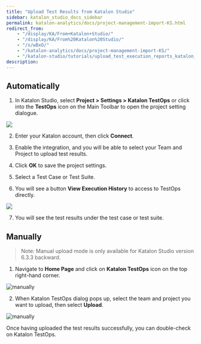 ```yaml
---
title: "Upload Test Results from Katalon Studio"
sidebar: katalon_studio_docs_sidebar
permalink: katalon-analytics/docs/project-management-import-KS.html
redirect_from:
    - "/display/KA/From+Katalon+Studio/"
    - "/display/KA/From%20Katalon%20Studio/"
    - "/x/wBxO/"
    - "/katalon-analytics/docs/project-management-import-KS/"
    - "/katalon-studio/tutorials/upload_test_execution_reports_katalon_analytics.html"
description:
---
```

## Automatically

1. In Katalon Studio, select **Project > Settings > Katalon TestOps** or click into the **TestOps** icon on the Main Toolbar to open the project setting dialogue.

![](https://github.com/katalon-studio/docs-images/raw/master/katalon-analytics/docs/from-katalon-studio/KS-main-toolbar.png)

2. Enter your Katalon account, then click **Connect**.

3.  Enable the integration, and you will be able to select your Team and Project to upload test results.

4. Click **OK** to save the project settings.

5. Select a Test Case or Test Suite.

6. You will see a button **View Execution History** to access to TestOps directly.

![](https://github.com/katalon-studio/docs-images/raw/master/katalon-analytics/docs/from-katalon-studio/KS-view-test-result-button.png)

7. You will see the test results under the test case or test suite.

## Manually

> Note: Manual upload mode is only available for Katalon Studio version 6.3.3 backward. 

1. Navigate to **Home Page** and click on **Katalon TestOps** icon on the top right-hand corner.

![manually](https://user-images.githubusercontent.com/43736150/66178463-aab1c680-e68f-11e9-9347-200d6945f26f.png)

2. When Katalon TestOps dialog pops up, select the team and project you want to upload, then select **Upload**.

![manually](https://user-images.githubusercontent.com/43736150/66178577-03815f00-e690-11e9-8887-0b36ec35370a.png)

Once having uploaded the test results successfully, you can double-check on Katalon TestOps.

